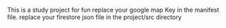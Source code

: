 This is a study project for fun
replace your google map Key in the manifest file.
replace your firestore json file in the project/src directory
